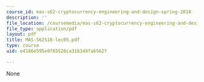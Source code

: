 ```yaml
---
course_id: mas-s62-cryptocurrency-engineering-and-design-spring-2018
description: ''
file_location: /coursemedia/mas-s62-cryptocurrency-engineering-and-design-spring-2018/e4186e595e8f85528ca31b349fa6562f_MAS-S62S18-lec05.pdf
file_type: application/pdf
layout: pdf
title: MAS-S62S18-lec05.pdf
type: course
uid: e4186e595e8f85528ca31b349fa6562f

---
```

None